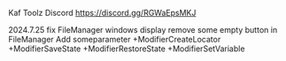Kaf Toolz Discord https://discord.gg/RGWaEpsMKJ

2024.7.25
fix FileManager windows display
remove some empty button in FileManager
Add someparameter
    +ModifierCreateLocator
    +ModifierSaveState
    +ModifierRestoreState
    +ModifierSetVariable